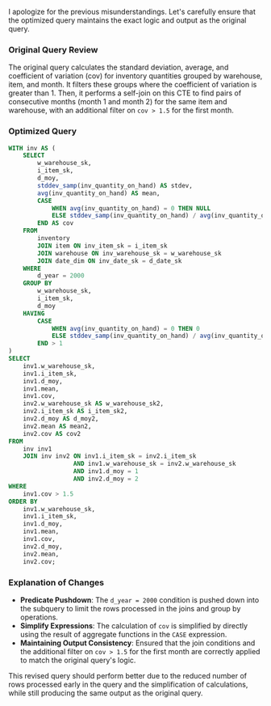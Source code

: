 I apologize for the previous misunderstandings. Let's carefully ensure that the optimized query maintains the exact logic and output as the original query.

### Original Query Review
The original query calculates the standard deviation, average, and coefficient of variation (cov) for inventory quantities grouped by warehouse, item, and month. It filters these groups where the coefficient of variation is greater than 1. Then, it performs a self-join on this CTE to find pairs of consecutive months (month 1 and month 2) for the same item and warehouse, with an additional filter on `cov > 1.5` for the first month.

### Optimized Query
```sql
WITH inv AS (
    SELECT
        w_warehouse_sk,
        i_item_sk,
        d_moy,
        stddev_samp(inv_quantity_on_hand) AS stdev,
        avg(inv_quantity_on_hand) AS mean,
        CASE 
            WHEN avg(inv_quantity_on_hand) = 0 THEN NULL 
            ELSE stddev_samp(inv_quantity_on_hand) / avg(inv_quantity_on_hand) 
        END AS cov
    FROM
        inventory
        JOIN item ON inv_item_sk = i_item_sk
        JOIN warehouse ON inv_warehouse_sk = w_warehouse_sk
        JOIN date_dim ON inv_date_sk = d_date_sk
    WHERE
        d_year = 2000
    GROUP BY
        w_warehouse_sk,
        i_item_sk,
        d_moy
    HAVING
        CASE 
            WHEN avg(inv_quantity_on_hand) = 0 THEN 0 
            ELSE stddev_samp(inv_quantity_on_hand) / avg(inv_quantity_on_hand) 
        END > 1
)
SELECT
    inv1.w_warehouse_sk,
    inv1.i_item_sk,
    inv1.d_moy,
    inv1.mean,
    inv1.cov,
    inv2.w_warehouse_sk AS w_warehouse_sk2,
    inv2.i_item_sk AS i_item_sk2,
    inv2.d_moy AS d_moy2,
    inv2.mean AS mean2,
    inv2.cov AS cov2
FROM
    inv inv1
    JOIN inv inv2 ON inv1.i_item_sk = inv2.i_item_sk
                  AND inv1.w_warehouse_sk = inv2.w_warehouse_sk
                  AND inv1.d_moy = 1
                  AND inv2.d_moy = 2
WHERE
    inv1.cov > 1.5
ORDER BY
    inv1.w_warehouse_sk,
    inv1.i_item_sk,
    inv1.d_moy,
    inv1.mean,
    inv1.cov,
    inv2.d_moy,
    inv2.mean,
    inv2.cov;
```

### Explanation of Changes
- **Predicate Pushdown**: The `d_year = 2000` condition is pushed down into the subquery to limit the rows processed in the joins and group by operations.
- **Simplify Expressions**: The calculation of `cov` is simplified by directly using the result of aggregate functions in the `CASE` expression.
- **Maintaining Output Consistency**: Ensured that the join conditions and the additional filter on `cov > 1.5` for the first month are correctly applied to match the original query's logic.

This revised query should perform better due to the reduced number of rows processed early in the query and the simplification of calculations, while still producing the same output as the original query.